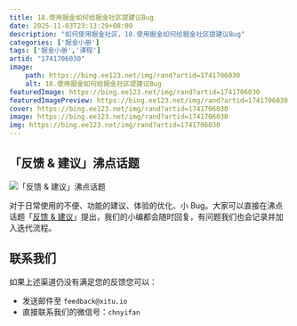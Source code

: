 ```yaml
---
title: 18.使用掘金如何给掘金社区提建议Bug
date: 2025-11-03T23:13:29+08:00
description: "如何使用掘金社区，18.使用掘金如何给掘金社区提建议Bug"
categories: ['掘金小册']
tags: ['掘金小册','课程']
artid: "1741706030"
image:
    path: https://bing.ee123.net/img/rand?artid=1741706030
    alt: 18.使用掘金如何给掘金社区提建议Bug
featuredImage: https://bing.ee123.net/img/rand?artid=1741706030
featuredImagePreview: https://bing.ee123.net/img/rand?artid=1741706030
cover: https://bing.ee123.net/img/rand?artid=1741706030
image: https://bing.ee123.net/img/rand?artid=1741706030
img: https://bing.ee123.net/img/rand?artid=1741706030
---
```




## 「反馈 & 建议」沸点话题

![「反馈 & 建议」沸点话题](https://p1-jj.byteimg.com/tos-cn-i-t2oaga2asx/gold-user-assets/2019/4/12/16a10c3f4c66454e~tplv-t2oaga2asx-image.image)

对于日常使用的不便、功能的建议、体验的优化、小 Bug。大家可以直接在沸点话题「[反馈 & 建议](https://juejin.cn/topic/6824710202692993037)」提出，我们的小编都会随时回复，有问题我们也会记录并加入迭代流程。


## 联系我们

如果上述渠道仍没有满足您的反馈您可以：

- 发送邮件至 `feedback@xitu.io`
- 直接联系我们的微信号：`chnyifan`


